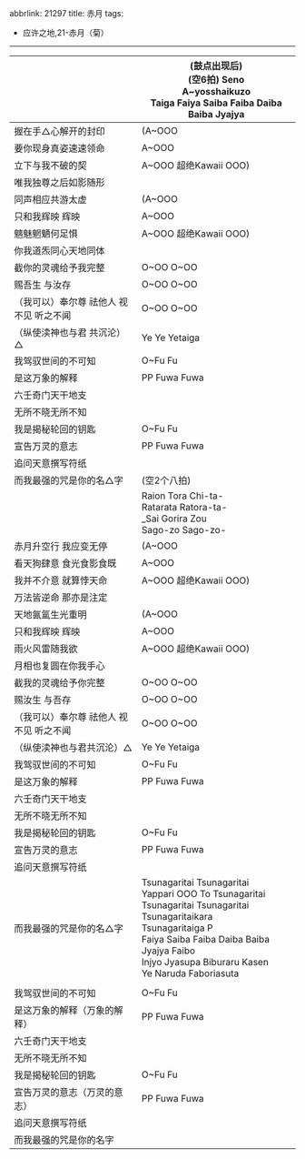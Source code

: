 abbrlink: 21297
title: 赤月
tags:
  - 应许之地,21-赤月（菊）
---
|      |(鼓点出现后)<br>(空6拍) Seno<br>A~yosshaikuzo<br>Taiga Faiya Saiba Faiba Daiba Baiba Jyajya|
|--|--|
|握在手△心解开的封印|(A~OOO|
|要你现身真姿速速领命|A~OOO|
|立下与我不破的契|A~OOO 超绝Kawaii OOO)|
|唯我独尊之后如影随形|      |
|同声相应共游太虚|(A~OOO|
|只和我辉映 辉映|A~OOO|
|魑魅魍魉何足惧|A~OOO 超绝Kawaii OOO)|
|你我道炁同心天地同体|      |
|截你的灵魂给予我完整|O~OO O~OO|
|赐吾生 与汝存|O~OO O~OO|
|（我可以）奉尔尊 祛他人 视不见 听之不闻|O~OO O~OO|
|（纵使渎神也与君 共沉沦）△|Ye Ye Yetaiga|
|我驾驭世间的不可知|O~Fu Fu|
|是这万象的解释|PP Fuwa Fuwa|
|六壬奇门天干地支|      |
|无所不晓无所不知|      |
|我是揭秘轮回的钥匙|O~Fu Fu|
|宣告万灵的意志|PP Fuwa Fuwa|
|追问天意撰写符纸|      |
|而我最强的咒是你的名△字|(空2个八拍)|
|      |Raion Tora Chi-ta-<br>Ratarata Ratora-ta-<br>_Sai Gorira Zou<br>Sago-zo Sago-zo-|
|赤月升空行 我应变无停|(A~OOO|
|看天狗肆意 食光食影食既|A~OOO|
|我并不介意 就算悖天命|A~OOO 超绝Kawaii OOO)|
|万法皆逆命 那亦是注定|      |
|天地氤氲生光重明|(A~OOO|
|只和我辉映 辉映|A~OOO|
|雨火风雷随我欲|A~OOO 超绝Kawaii OOO)|
|月相也复圆在你我手心|      |
|截我的灵魂给予你完整|O~OO O~OO|
|赐汝生 与吾存|O~OO O~OO|
|（我可以）奉尔尊 祛他人 视不见 听之不闻|O~OO O~OO|
|（纵使渎神也与君共沉沦）△|Ye Ye Yetaiga|
|我驾驭世间的不可知|O~Fu Fu|
|是这万象的解释|PP Fuwa Fuwa|
|六壬奇门天干地支|      |
|无所不晓无所不知|      |
|我是揭秘轮回的钥匙|O~Fu Fu|
|宣告万灵的意志|PP Fuwa Fuwa|
|追问天意撰写符纸|      |
|而我最强的咒是你的名△字|Tsunagaritai Tsunagaritai<br>Yappari OOO To Tsunagaritai<br>Tsunagaritai Tsunagaritai<br>Tsunagaritaikara<br>Tsunagaritaiga P<br>Faiya Saiba Faiba Daiba Baiba Jyajya Faibo<br>Injyo Jyasupa Biburaru Kasen<br>Ye Naruda Faboriasuta|
|      |      |
|我驾驭世间的不可知|O~Fu Fu|
|是这万象的解释（万象的解释）|PP Fuwa Fuwa|
|六壬奇门天干地支|      |
|无所不晓无所不知|      |
|我是揭秘轮回的钥匙|O~Fu Fu|
|宣告万灵的意志（万灵的意志）|PP Fuwa Fuwa|
|追问天意撰写符纸|      |
|而我最强的咒是你的名字|      |
